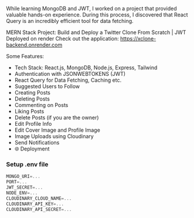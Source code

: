 While learning MongoDB and JWT, I worked on a project that provided valuable hands-on experience. 
During this process, I discovered that React Query is an incredibly efficient tool for data fetching.

MERN Stack Project: Build and Deploy a Twitter Clone From Scratch | JWT
Deployed on render
Check out the application: https://xclone-backend.onrender.com

Some Features:

-   Tech Stack: React.js, MongoDB, Node.js, Express, Tailwind
-   Authentication with JSONWEBTOKENS (JWT)
-   React Query for Data Fetching, Caching etc.
-   Suggested Users to Follow
-   Creating Posts
-   Deleting Posts
-   Commenting on Posts
-   Liking Posts
-   Delete Posts (if you are the owner)
-   Edit Profile Info
-   Edit Cover Image and Profile Image
-   Image Uploads using Cloudinary
-   Send Notifications
-   🌐 Deployment


### Setup .env file

```js
MONGO_URI=...
PORT=...
JWT_SECRET=...
NODE_ENV=...
CLOUDINARY_CLOUD_NAME=...
CLOUDINARY_API_KEY=...
CLOUDINARY_API_SECRET=...
```
